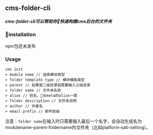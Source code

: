 ## cms-folder-cli
##### cms-folder-cli可以帮助你快速构建cms后台的文件夹
### installation
npm包还未发布  
### Usage
```
cms init
> module name // 选择模块类型
> folder template type // 模块模板类型
> parent // 如果是二级目录就需要输入父级目录
> folder name // 文件夹名称
> alias // 别名，与meta的alias一致
> folder description // 文件夹说明
> author // 作者名
> email prefix // 邮件前缀
```

注意：`folder name`在输入时只需要输入最后一个名字，会自动生成名为modulename-parent-foldername的文件夹（比如platform-sati-setting）。
